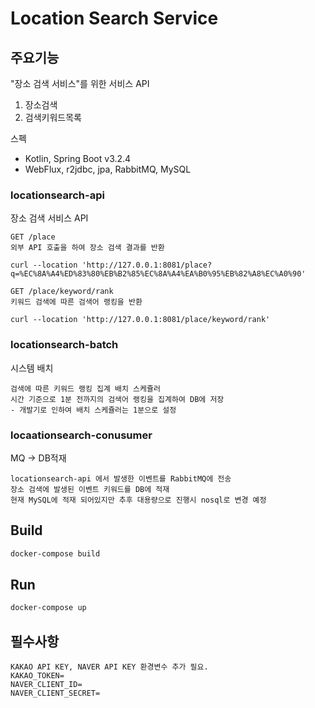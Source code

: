 # Location Search Service

## 주요기능
"장소 검색 서비스"를 위한 서비스 API
1) 장소검색
2) 검색키워드목록

스펙
- Kotlin, Spring Boot v3.2.4
- WebFlux, r2jdbc, jpa, RabbitMQ, MySQL

### locationsearch-api
장소 검색 서비스 API
```
GET /place
외부 API 호출을 하여 장소 검색 결과를 반환

curl --location 'http://127.0.0.1:8081/place?q=%EC%8A%A4%ED%83%80%EB%B2%85%EC%8A%A4%EA%B0%95%EB%82%A8%EC%A0%90'

GET /place/keyword/rank
키워드 검색에 따른 검색어 랭킹을 반환

curl --location 'http://127.0.0.1:8081/place/keyword/rank'
```


### locationsearch-batch
시스템 배치
```
검색에 따른 키워드 랭킹 집계 배치 스케쥴러
시간 기준으로 1분 전까지의 검색어 랭킹을 집계하여 DB에 저장 
- 개발기로 인하여 배치 스케쥴러는 1분으로 설정

```

### locaationsearch-conusumer
MQ -> DB적재
```
locationsearch-api 에서 발생한 이벤트를 RabbitMQ에 전송
장소 검색에 발생된 이벤트 키워드를 DB에 적재
현재 MySQL에 적재 되어있지만 추후 대용량으로 진행시 nosql로 변경 예정
```


## Build
```bash
docker-compose build
```
## Run
```bash
docker-compose up
```

## 필수사항
```
KAKAO API KEY, NAVER API KEY 환경변수 추가 필요.
KAKAO_TOKEN=
NAVER_CLIENT_ID=
NAVER_CLIENT_SECRET=
```
